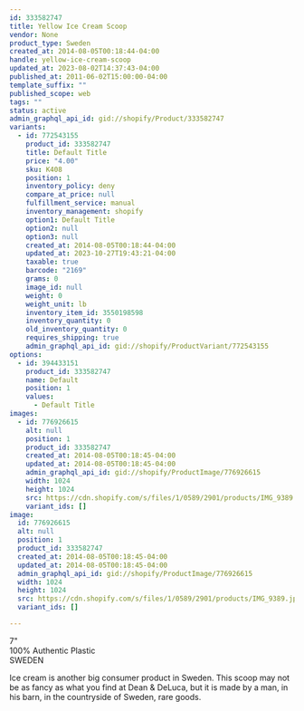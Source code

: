 ```yaml
---
id: 333582747
title: Yellow Ice Cream Scoop
vendor: None
product_type: Sweden
created_at: 2014-08-05T00:18:44-04:00
handle: yellow-ice-cream-scoop
updated_at: 2023-08-02T14:37:43-04:00
published_at: 2011-06-02T15:00:00-04:00
template_suffix: ""
published_scope: web
tags: ""
status: active
admin_graphql_api_id: gid://shopify/Product/333582747
variants:
  - id: 772543155
    product_id: 333582747
    title: Default Title
    price: "4.00"
    sku: K408
    position: 1
    inventory_policy: deny
    compare_at_price: null
    fulfillment_service: manual
    inventory_management: shopify
    option1: Default Title
    option2: null
    option3: null
    created_at: 2014-08-05T00:18:44-04:00
    updated_at: 2023-10-27T19:43:21-04:00
    taxable: true
    barcode: "2169"
    grams: 0
    image_id: null
    weight: 0
    weight_unit: lb
    inventory_item_id: 3550198598
    inventory_quantity: 0
    old_inventory_quantity: 0
    requires_shipping: true
    admin_graphql_api_id: gid://shopify/ProductVariant/772543155
options:
  - id: 394433151
    product_id: 333582747
    name: Default
    position: 1
    values:
      - Default Title
images:
  - id: 776926615
    alt: null
    position: 1
    product_id: 333582747
    created_at: 2014-08-05T00:18:45-04:00
    updated_at: 2014-08-05T00:18:45-04:00
    admin_graphql_api_id: gid://shopify/ProductImage/776926615
    width: 1024
    height: 1024
    src: https://cdn.shopify.com/s/files/1/0589/2901/products/IMG_9389.jpeg?v=1407212325
    variant_ids: []
image:
  id: 776926615
  alt: null
  position: 1
  product_id: 333582747
  created_at: 2014-08-05T00:18:45-04:00
  updated_at: 2014-08-05T00:18:45-04:00
  admin_graphql_api_id: gid://shopify/ProductImage/776926615
  width: 1024
  height: 1024
  src: https://cdn.shopify.com/s/files/1/0589/2901/products/IMG_9389.jpeg?v=1407212325
  variant_ids: []

---
```


7"  
100% Authentic Plastic  
SWEDEN

Ice cream is another big consumer product in Sweden. This scoop may not be as fancy as what you find at Dean & DeLuca, but it is made by a man, in his barn, in the countryside of Sweden, rare goods.
